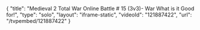 {
    "title": "Medieval 2 Total War Online Battle # 15 (3v3)- War What is it Good for!",
    "type": "solo",
    "layout": "iframe-static",
    "videoId": "121887422",
    "url": "\/tvpembed\/121887422"
}
